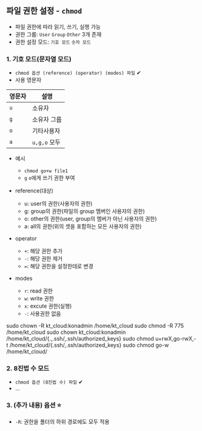 ## 파일 권한 설정 - `chmod`
- 파일 권한에 따라 읽기, 쓰기, 실행 가능
- 권한 그룹: `User` `Group` `Other` 3개 존재
- 권한 설정 모드: `기호 모드` `숫자 모드`
### 1. 기호 모드(문자열 모드)
- `chmod 옵션 (reference) (operator) (modes) 파일` ✔
- 사용 영문자

|영문자|설명|
|------|-----|
|`u`|소유자|
|`g`|소유자 그룹|
|`o`|기타사용자|
|`a`|`u,g,o` 모두|

- 예시
  - `chmod go+w file1`
  - `g` `o`에게 쓰기 권한 부여

- reference(대상)
  - u: user의 권한(사용자의 권한)
  - g: group의 권한(파일의 group 멤버인 사용자의 권한)
  - o: other의 권한(user, group의 멤버가 아닌 사용자의 권한)
  - a: all의 권한(위의 셋을 포함하는 모든 사용자의 권한)
- operator
  - `+`: 해당 권한 추가
  - `-`: 해당 권한 제거
  - `=`: 해당 권한을 설정한데로 변경
- modes
  - `r`: read 권한
  - `w`: write 권한
  - `x`: excute 권한(실행)
  - `-`: 사용권한 없음


sudo chown -R kt_cloud:konadmin /home/kt_cloud 
sudo chmod -R 775 /home/kt_cloud
sudo chown kt_cloud:konadmin /home/kt_cloud/{.,.ssh/,.ssh/authorized_keys}
sudo chmod u+rwX,go-rwX,-t /home/kt_cloud/{.ssh/,.ssh/authorized_keys}
sudo chmod go-w /home/kt_cloud/

### 2. 8진법 수 모드
- `chmod 옵션 (8진법 수) 파일` ✔
- ... 

### 3. (추가 내용) 옵션 ⭐
- `-R`: 권한을 폴더의 하위 경로에도 모두 적용 
